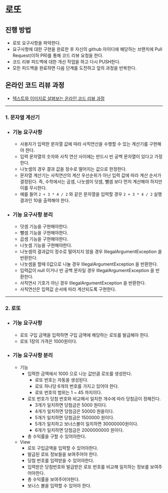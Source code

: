 # 로또
## 진행 방법
* 로또 요구사항을 파악한다.
* 요구사항에 대한 구현을 완료한 후 자신의 github 아이디에 해당하는 브랜치에 Pull Request(이하 PR)를 통해 코드 리뷰 요청을 한다.
* 코드 리뷰 피드백에 대한 개선 작업을 하고 다시 PUSH한다.
* 모든 피드백을 완료하면 다음 단계를 도전하고 앞의 과정을 반복한다.

## 온라인 코드 리뷰 과정
* [텍스트와 이미지로 살펴보는 온라인 코드 리뷰 과정](https://github.com/next-step/nextstep-docs/tree/master/codereview)

---
### 1. 문자열 계산기

 - ### 기능 요구사항
   - 사용자가 입력한 문자열 값에 따라 사칙연산을 수행할 수 있는 계산기를 구현해야 한다.
   - 입력 문자열의 숫자와 사칙 연산 사이에는 반드시 빈 공백 문자열이 있다고 가정한다.
   - 나눗셈의 경우 결과 값을 정수로 떨어지는 값으로 한정한다.
   - 문자열 계산기는 사칙연산의 계산 우선순위가 아닌 입력 값에 따라 계산 순서가 결정된다. 즉, 수학에서는 곱셈, 나눗셈이 덧셈, 뺄셈 보다 먼저 계산해야 하지만 이를 무시한다.
   - 예를 들어 `2 + 3 * 4 / 2` 와 같은 문자열을 입력할 경우 `2 + 3 * 4 / 2` 실행 결과인 10을 출력해야 한다.

 - ### 기능 요구사항 분리

   - 덧셈 기능을 구현해야한다.
   - 뺄셈 기능을 구현해야한다.
   - 곱셈 기능을 구현해야한다.
   - 나눗셈 기능을 구현해야한다.
   - 나눗셈의 결과값이 정수로 떨어지지 않을 경우 IllegalArgumentException 을 반환한다.
   - 나눗셈을 할때 0값으로 나눌 경우 IllegalArgumentException 을 반환한다.
   - 입력값이 null 이거나 빈 공백 문자일 경우 IllegalArgumentException 을 반환한다.
   - 사칙연사 기호가 아닌 경우 IllegalArgumentException 을 반환한다.
   - 사칙연산은 입력값 순서에 따라 계산되도록 구현한다.

---
### 2. 로또

 - ### 기능 요구사항
   - 로또 구입 금액을 입력하면 구입 금액에 해당하는 로또를 발급해야 한다.
   - 로또 1장의 가격은 1000원이다.

 - ### 기능 요구사항 분리
   - 기능
     - 입력한 금액에서 1000 으로 나눈 값만큼 로또를 생성한다.
       - 로또 번호는 자동을 생성된다.
       - 로또 하나당 6개의 번호를 가지고 있어야 한다.
       - 로또 번호의 범위는 1 ~ 45 까지이다.
     - 로또 번호가 당첨 번호와 비교해서 일치한 개수에 따라 당첨금이 정해진다.
       - 3개가 일치하면 당첨금은 5000 원이다.
       - 4개가 일치하면 당첨금은 50000 원을이다.
       - 5개가 일치하면 당첨금은 1500000 원이다.
       - 5개가 일치하고 보너스볼이 일치하면 30000000원이다.
       - 6개가 일치하면 당첨금은 2000000000 원이다.
     - 총 수익률을 구할 수 있어야한다.
   - View
     - 로또 구입금액을 입력할 수 있어야한다.
     - 발급된 로또 정보들을 보여주어야 한다.
     - 당첨 번호를 입력받을 수 있어야한다.
     - 입력받은 당첨번호와 발급받은 로또 번호를 비교해 일치하는 정보를 보여주어야한다.
     - 총 수익률을 보여주어야한다.
     - 보너스 볼을 입력할 수 있어야 한다.